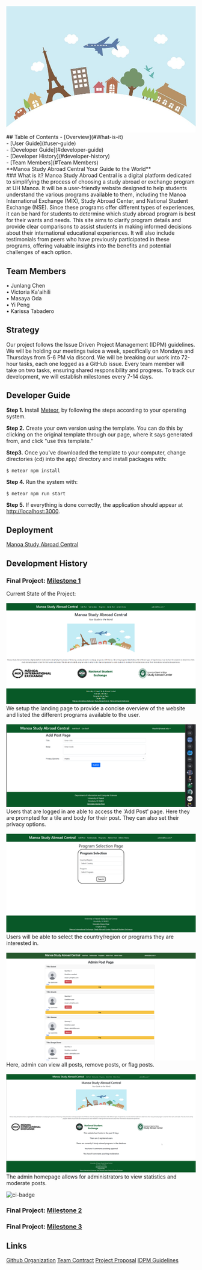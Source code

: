<img src="doc/study-abroad-clipart.jpg">
## Table of Contents
- [Overview](#What-is-it)<br>
- [User Guide](#user-guide)<br>
- [Developer Guide](#developer-guide)<br>
- [Developer History](#developer-history)<br>
- [Team Members](#Team Members)<br>
**Manoa Study Abroad Central Your Guide to the World**<br>
### What is it?
Manoa Study Abroad Central is a digital platform dedicated to simplifying the process of choosing a study abroad or exchange program at UH Manoa. It will be a user-friendly website designed to help students understand the various programs available to them, including the Manoa International Exchange (MIX), Study Abroad Center, and National Student Exchange (NSE). Since these programs offer different types of experiences, it can be hard for students to determine which study abroad program is best for their wants and needs. This site aims to clarify program details and provide clear comparisons to assist students in making informed decisions about their international educational experiences. It will also include testimonials from peers who have previously participated in these programs, offering valuable insights into the benefits and potential challenges of each option.<br>

## Team Members
• Junlang Chen<br>
• Victoria Ka'aihili<br>
• Masaya Oda<br>
• Yi Peng<br>
• Karissa Tabadero<br>

## Strategy
Our project follows the Issue Driven Project Management (IDPM) guidelines. We will be holding our meetings twice a week, specifically on Mondays and Thursdays from 5-6 PM via discord. We will be breaking our work into 72-hour tasks, each one logged as a GitHub issue. Every team member will take on two tasks, ensuring shared responsibility and progress. To track our development, we will establish milestones every 7-14 days. 

## Developer Guide

<strong>Step 1.</strong> Install [Meteor](https://www.meteor.com/developers/install), by following the steps according to your operating system. 

<strong>Step 2.</strong> Create your own version using the template. You can do this by clicking on the original template through our page, where it says generated from, and click "use this template."

<strong>Step3.</strong> Once you've downloaded the template to your computer, change directories (cd) into the app/ directory and install packages with:
```
$ meteor npm install
```
<strong>Step 4.</strong> Run the system with:
```
$ meteor npm run start
```
<strong>Step 5.</strong> If everything is done correctly, the application should appear at [http://localhost:3000]( http://localhost:3000).


## Deployment
[Manoa Study Abroad Central](https://manoa-study-abroad-central.xyz)

## Development History
### Final Project: [Milestone 1](https://github.com/orgs/manoa-study-abroad-central/projects/6)<br>
Current State of the Project:<br><br>
<img src="doc/M1-LandingPage.png"><br>
We setup the landing page to provide a concise overview of the website and listed the different programs available to the user.<br><br>
<img src="doc/M1-AddPostPage.png"><br>
Users that are logged in are able to access the 'Add Post' page. Here they are prompted for a tile and body for their post. They can also set their privacy options.<br><br>
<img src="doc/M1-ProgramSelectionPage.png"><br>
Users will be able to select the country/region or programs they are interested in.<br><br>
<img src="doc/M1-AdminPostPage.png"><br>
Here, admin can view all posts, remove posts, or flag posts.<br><br>
<img src="doc/m1adminHomePage.png"><br>
The admin homepage allows for administrators to view statistics and moderate posts.

![ci-badge](https://github.com/manoa-study-abroad-central/manoa-study-abroad-central/workflows/ci-manoa-study-abroad-central/badge.svg)


### Final Project: [Milestone 2](https://github.com/orgs/manoa-study-abroad-central/projects/9/views/1)<br>
### Final Project: [Milestone 3](https://github.com/orgs/manoa-study-abroad-central/projects/8/views/1)<br>

## Links
[Github Organization](https://github.com/manoa-study-abroad-central/manoa-study-abroad-central.github.io/tree/main)
[Team Contract](https://docs.google.com/document/d/1Yv8-43MoE4xzP9Gig0bwpPvJU8siF7iYQRA5ayEzNgk/edit?usp=sharing)
[Project Proposal](https://mair1.github.io/essays/final-project-idea.html)
[IDPM Guidelines](https://courses.ics.hawaii.edu/ics314f23/morea/project-management/reading-guidelines-idpm.html)


